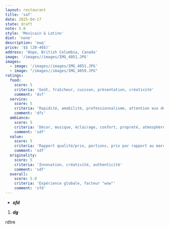 ```yaml
---
layout: restaurant
title: 'saf'
date: 2025-04-17
state: draft
note: 5.0
style: 'Mexicain & Latino'
diet: 'none'
description: 'ewq'
price: '$$ (20-40$)'
address: 'Hope, British Columbia, Canada'
image: '/images//images/IMG_4051.JPG'
images:
  - image: '/images//images/IMG_4051.JPG'
  - image: "/images//images/IMG_4059.JPG"
ratings:
  food:
    score: 5
    criteria: 'Goût, fraîcheur, cuisson, présentation, créativité'
    comment: 'dsf'
  service:
    score: 5
    criteria: 'Rapidité, amabilité, professionnalisme, attention aux détails'
    comment: 'dfs'
  ambiance:
    score: 5
    criteria: 'Décor, musique, éclairage, confort, propreté, atmosphère générale'
    comment: 'sdf'
  value:
    score: 5
    criteria: 'Rapport qualité/prix, portions, prix par rapport au marché'
    comment: 'sdf'
  originality:
    score: 5
    criteria: 'Innovation, créativité, authenticité'
    comment: 'sdf'
  overall:
    score: 5.0
    criteria: 'Expérience globale, facteur "wow"'
    comment: 'sfd'
---
```


<ul><li>

<strong><em>sfd</em></strong></li></ul>

<ol><li>

<strong><em>dg</em></strong></li></ol>



rdtre